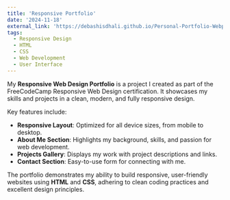 ```yaml
---
title: 'Responsive Portfolio'  
date: '2024-11-18'  
external_link: 'https://debashisdhali.github.io/Personal-Portfolio-Webpage/'  
tags:  
  - Responsive Design  
  - HTML  
  - CSS  
  - Web Development  
  - User Interface  
---
```


My **Responsive Web Design Portfolio** is a project I created as part of the FreeCodeCamp Responsive Web Design certification. It showcases my skills and projects in a clean, modern, and fully responsive design.

Key features include:  
- **Responsive Layout**: Optimized for all device sizes, from mobile to desktop.  
- **About Me Section**: Highlights my background, skills, and passion for web development.  
- **Projects Gallery**: Displays my work with project descriptions and links.  
- **Contact Section**: Easy-to-use form for connecting with me.

The portfolio demonstrates my ability to build responsive, user-friendly websites using **HTML** and **CSS**, adhering to clean coding practices and excellent design principles.

<!--more-->